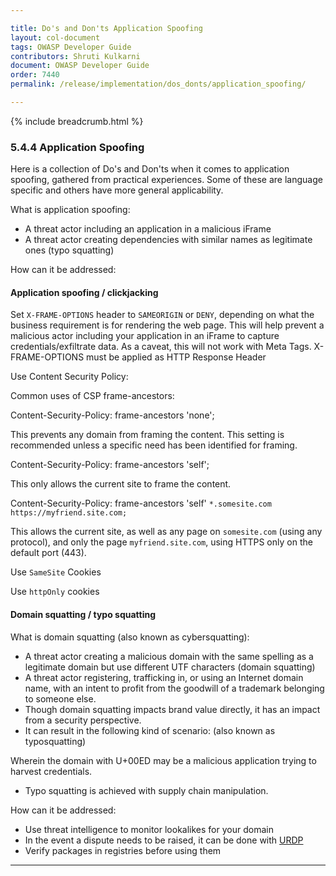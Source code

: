 ```yaml
---

title: Do's and Don'ts Application Spoofing
layout: col-document
tags: OWASP Developer Guide
contributors: Shruti Kulkarni
document: OWASP Developer Guide
order: 7440
permalink: /release/implementation/dos_donts/application_spoofing/

---
```


{% include breadcrumb.html %}

### 5.4.4 Application Spoofing

Here is a collection of Do's and Don'ts when it comes to application spoofing, gathered from practical experiences.
Some of these are language specific and others have more general applicability.

What is application spoofing:

* A threat actor including an application in a malicious iFrame
* A threat actor creating dependencies with similar names as legitimate ones (typo squatting)

How can it be addressed:

#### Application spoofing / clickjacking

Set `X-FRAME-OPTIONS` header to `SAMEORIGIN` or `DENY`, depending on what the business requirement is
for rendering the web page.
This will help prevent a malicious actor including your application in an iFrame to capture credentials/exfiltrate data.
As a caveat, this will not work with Meta Tags. X-FRAME-OPTIONS must be applied as HTTP Response Header

Use Content Security Policy:

Common uses of CSP frame-ancestors:

Content-Security-Policy: frame-ancestors 'none';

This prevents any domain from framing the content. This setting is recommended unless a specific need
has been identified for framing.

Content-Security-Policy: frame-ancestors 'self';

This only allows the current site to frame the content.

Content-Security-Policy: frame-ancestors 'self' `*.somesite.com https://myfriend.site.com;`

This allows the current site, as well as any page on `somesite.com` (using any protocol),
and only the page `myfriend.site.com`, using HTTPS only on the default port (443).

Use `SameSite` Cookies

Use `httpOnly` cookies

#### Domain squatting / typo squatting

What is domain squatting (also known as cybersquatting):

* A threat actor creating a malicious domain with the same spelling as a legitimate domain
    but use different UTF characters (domain squatting)
* A threat actor registering, trafficking in, or using an Internet domain name,
    with an intent to profit from the goodwill of a trademark belonging to someone else.
* Though domain squatting impacts brand value directly, it has an impact from a security perspective.
* It can result in the following kind of scenario: (also known as typosquatting)

Wherein the domain with U+00ED may be a malicious application trying to harvest credentials.

* Typo squatting is achieved with supply chain manipulation.

How can it be addressed:

* Use threat intelligence to monitor lookalikes for your domain
* In the event a dispute needs to be raised, it can be done with [URDP][urdp]
* Verify packages in registries before using them

----

[urdp]: https://www.icann.org/resources/pages/help/dndr/udrp-en
